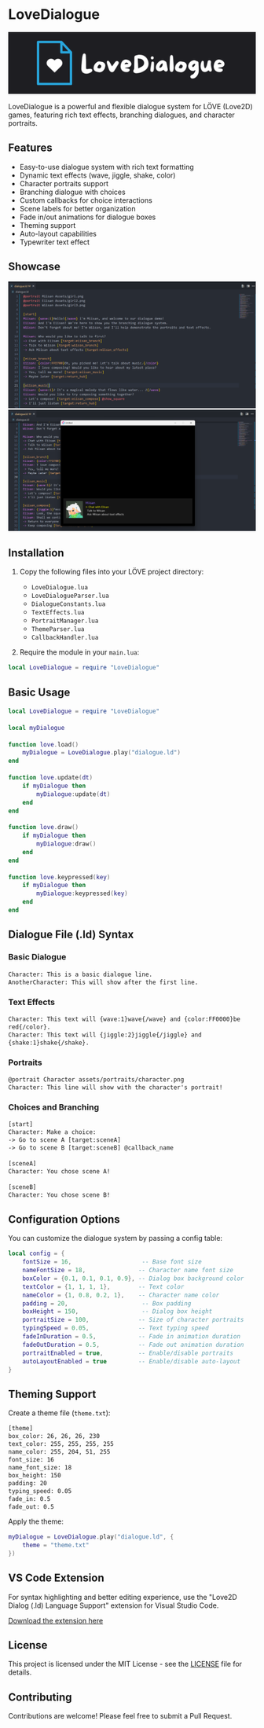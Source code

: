 # LoveDialogue

![LoveDialogue Logo](repo/Logo.svg)

LoveDialogue is a powerful and flexible dialogue system for LÖVE (Love2D) games, featuring rich text effects, branching dialogues, and character portraits.

## Features

- Easy-to-use dialogue system with rich text formatting
- Dynamic text effects (wave, jiggle, shake, color)
- Character portraits support
- Branching dialogue with choices
- Custom callbacks for choice interactions
- Scene labels for better organization
- Fade in/out animations for dialogue boxes
- Theming support
- Auto-layout capabilities
- Typewriter text effect

## Showcase
![LoveDialogue Logo](repo/Showcase.png)
![LoveDialogue Logo](repo/Showcase_2.png)
## Installation

1. Copy the following files into your LÖVE project directory:
   - `LoveDialogue.lua`
   - `LoveDialogueParser.lua`
   - `DialogueConstants.lua`
   - `TextEffects.lua`
   - `PortraitManager.lua`
   - `ThemeParser.lua`
   - `CallbackHandler.lua`

2. Require the module in your `main.lua`:

```lua
local LoveDialogue = require "LoveDialogue"
```

## Basic Usage

```lua
local LoveDialogue = require "LoveDialogue"

local myDialogue

function love.load()
    myDialogue = LoveDialogue.play("dialogue.ld")
end

function love.update(dt)
    if myDialogue then
        myDialogue:update(dt)
    end
end

function love.draw()
    if myDialogue then
        myDialogue:draw()
    end
end

function love.keypressed(key)
    if myDialogue then
        myDialogue:keypressed(key)
    end
end
```

## Dialogue File (.ld) Syntax

### Basic Dialogue
```
Character: This is a basic dialogue line.
AnotherCharacter: This will show after the first line.
```

### Text Effects
```
Character: This text will {wave:1}wave{/wave} and {color:FF0000}be red{/color}.
Character: This text will {jiggle:2}jiggle{/jiggle} and {shake:1}shake{/shake}.
```

### Portraits
```
@portrait Character assets/portraits/character.png
Character: This line will show with the character's portrait!
```

### Choices and Branching
```
[start]
Character: Make a choice:
-> Go to scene A [target:sceneA]
-> Go to scene B [target:sceneB] @callback_name

[sceneA]
Character: You chose scene A!

[sceneB]
Character: You chose scene B!
```


## Configuration Options

You can customize the dialogue system by passing a config table:

```lua
local config = {
    fontSize = 16,                    -- Base font size
    nameFontSize = 18,               -- Character name font size
    boxColor = {0.1, 0.1, 0.1, 0.9}, -- Dialog box background color
    textColor = {1, 1, 1, 1},        -- Text color
    nameColor = {1, 0.8, 0.2, 1},    -- Character name color
    padding = 20,                     -- Box padding
    boxHeight = 150,                  -- Dialog box height
    portraitSize = 100,              -- Size of character portraits
    typingSpeed = 0.05,              -- Text typing speed
    fadeInDuration = 0.5,            -- Fade in animation duration
    fadeOutDuration = 0.5,           -- Fade out animation duration
    portraitEnabled = true,          -- Enable/disable portraits
    autoLayoutEnabled = true         -- Enable/disable auto-layout
}
```

## Theming Support

Create a theme file (`theme.txt`):

```
[theme]
box_color: 26, 26, 26, 230
text_color: 255, 255, 255, 255
name_color: 255, 204, 51, 255
font_size: 16
name_font_size: 18
box_height: 150
padding: 20
typing_speed: 0.05
fade_in: 0.5
fade_out: 0.5
```

Apply the theme:

```lua
myDialogue = LoveDialogue.play("dialogue.ld", {
    theme = "theme.txt"
})
```

## VS Code Extension

For syntax highlighting and better editing experience, use the "Love2D Dialog (.ld) Language Support" extension for Visual Studio Code.

[Download the extension here](https://marketplace.visualstudio.com/items?itemName=miisan-mi.ld-language-support)

## License

This project is licensed under the MIT License - see the [LICENSE](LICENSE) file for details.

## Contributing

Contributions are welcome! Please feel free to submit a Pull Request.
